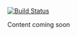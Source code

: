 [![Build Status](https://dev.azure.com/geeksync/GeekSync/_apis/build/status/geeksync-server%20CI?branchName=master)](https://dev.azure.com/geeksync/GeekSync/_build/latest?definitionId=1&branchName=master)

Content coming soon
